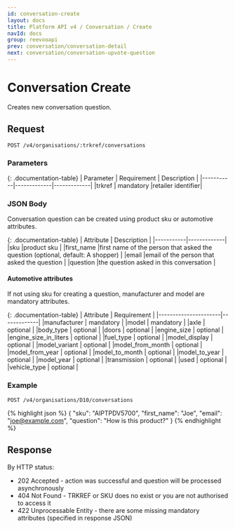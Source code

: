 ```yaml
---
id: conversation-create
layout: docs
title: Platform API v4 / Conversation / Create
navId: docs
group: reevooapi
prev: conversation/conversation-detail
next: conversation/conversation-upvote-question
---
```


# Conversation Create

Creates new conversation question.

## **Request**

`POST /v4/organisations/:trkref/conversations`

### Parameters

{: .documentation-table}
| Parameter | Requirement | Description |
|-----------|-------------|-------------|
|trkref     | mandatory   |retailer identifier|

### JSON Body

Conversation question can be created using product sku or automotive attributes.

{: .documentation-table}
| Attribute | Description |
|-----------|-------------|
|sku        |product sku                                                                     |
|first_name |first name of the person that asked the question (optional, default: A shopper) |
|email      |email of the person that asked the question                                     |
|question   |the question asked in this conversation                                         |

#### Automotive attributes

If not using sku for creating a question, manufacturer and model are mandatory attributes.

{: .documentation-table}
| Attribute            | Requirement |
|----------------------|-------------|
|manufacturer          | mandatory   |
|model                 | mandatory   |
|axle                  | optional    |
|body_type             | optional    |
|doors                 | optional    |
|engine_size           | optional    |
|engine_size_in_liters | optional    |
|fuel_type             | optional    |
|model_display         | optional    |
|model_variant         | optional    |
|model_from_month      | optional    |
|model_from_year       | optional    |
|model_to_month        | optional    |
|model_to_year         | optional    |
|model_year            | optional    |
|transmission          | optional    |
|used                  | optional    |
|vehicle_type          | optional    |

### Example

`POST /v4/organisations/D10/conversations`

{% highlight json %}
{
   "sku": "AIPTPDV5700",
   "first_name": "Joe",
   "email": "joe@example.com",
   "question": "How is this product?"
}
{% endhighlight %}

## **Response**

By HTTP status:

 * 202 Accepted - action was successful and question will be processed asynchronously
 * 404 Not Found - TRKREF or SKU does no exist or you are not authorised to access it
 * 422 Unprocessable Entity - there are some missing mandatory attributes (specified in response JSON)
